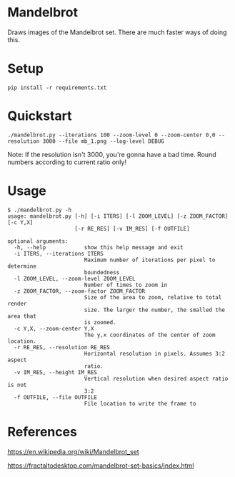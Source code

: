 # Mandelbrot

Draws images of the Mandelbrot set. There are much faster ways of doing this.

# Setup 

```
pip install -r requirements.txt
```

# Quickstart

```
./mandelbrot.py --iterations 100 --zoom-level 0 --zoom-center 0,0 --resolution 3000 --file mb_1.png --log-level DEBUG
```

Note: If the resolution isn't 3000, you're gonna have a bad time. Round numbers according to current ratio only!

# Usage

```
$ ./mandelbrot.py -h
usage: mandelbrot.py [-h] [-i ITERS] [-l ZOOM_LEVEL] [-z ZOOM_FACTOR] [-c Y,X]
                     [-r RE_RES] [-v IM_RES] [-f OUTFILE]

optional arguments:
  -h, --help            show this help message and exit
  -i ITERS, --iterations ITERS
                        Maximum number of iterations per pixel to determine
                        boundedness
  -l ZOOM_LEVEL, --zoom-level ZOOM_LEVEL
                        Number of times to zoom in
  -z ZOOM_FACTOR, --zoom-factor ZOOM_FACTOR
                        Size of the area to zoom, relative to total render
                        size. The larger the number, the smalled the area that
                        is zoomed.
  -c Y,X, --zoom-center Y,X
                        The y,x coordinates of the center of zoom location.
  -r RE_RES, --resolution RE_RES
                        Horizontal resolution in pixels. Assumes 3:2 aspect
                        ratio.
  -v IM_RES, --height IM_RES
                        Vertical resolution when desired aspect ratio is not
                        3:2
  -f OUTFILE, --file OUTFILE
                        File location to write the frame to
```

# References

https://en.wikipedia.org/wiki/Mandelbrot_set

https://fractaltodesktop.com/mandelbrot-set-basics/index.html

